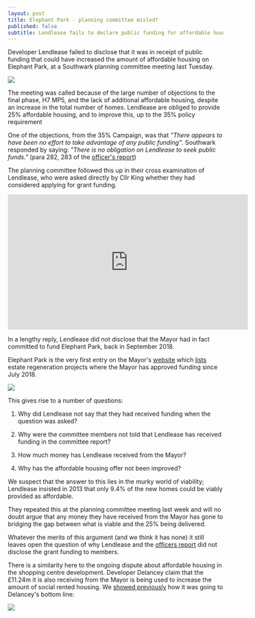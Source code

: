 ```yaml
---
layout: post
title: Elephant Park - planning committee misled?
published: false
subtitle: Lendlease fails to declare public funding for affordable housing
---
```


Developer Lendlease failed to disclose that it was in receipt of public funding that could have increased the amount of affordable housing on Elephant Park, at a Southwark planning committee meeting last Tuesday. 


![](http://35percent.org/img/eparkaerial.jpg)

The meeting was called because of the large number of objections to the final phase, H7 MP5, and the lack of additional affordable housing, despite an increase in the total number of homes.  Lendlease are obliged to provide 25% affordable housing, and to improve this, up to the 35% policy requirement

One of the objections, from the 35% Campaign, was that _"There appears to have been no effort to take advantage of any public funding"_.  Southwark responded  by saying: _"There is no obligation on Lendlease to seek public funds."_ (para 282, 283 of the [officer's report](http://moderngov.southwark.gov.uk/documents/s87381/Report%20Plot%20H7%20Heygate%20Street%20within%20land%20bounded%20by%20Elephant%20Park%20to%20the%20north%20Plot%20H2%20to%20the%20wes.pdf))

The planning committee followed this up in their cross examination of Lendlease, who were asked directly by Cllr King whether they had considered applying for grant funding.

<iframe width="560" height="315" src="https://www.youtube.com/embed/uYXZEWz7-wo" frameborder="0" allow="accelerometer; autoplay; encrypted-media; gyroscope; picture-in-picture" allowfullscreen></iframe>

In a lengthy reply, Lendlease did not disclose that the Mayor had in fact committed to fund Elephant Park, back in September 2018. 

Elephant Park is the very first entry on the Mayor's [website](https://www.london.gov.uk/what-we-do/housing-and-land/increasing-housing-supply/estate-regeneration-data) which [lists](https://www.london.gov.uk/sites/default/files/31.07.19_for_website_-_estate_regen_projects_approved_after_18_july_2018.pdf) estate regeneration projects where the Mayor has approved funding since July 2018.

![](http://35percent.org/img/screenshotglafunding.png)

This gives rise to a number of questions:

1. Why did Lendlease not say that they had received funding when the question was asked?

2. Why were the committee members not told that Lendlease has received funding in the committee report?

3. How much money has Lendlease received from the Mayor?

4. Why has the affordable housing offer not been improved?

We suspect that the answer to this lies in the murky world of viability; Lendlease insisted in 2013 that only 9.4% of the new homes could be viably provided as affordable.

They repeated this at the planning committee meeting last week and will no doubt argue that any money they have received from the Mayor has gone to bridging the gap between what is viable and the 25% being delivered.

Whatever the merits of this argument (and we think it has none) it still leaves open the question of why Lendlease and the [officers report](http://moderngov.southwark.gov.uk/documents/s87381/Report%20Plot%20H7%20Heygate%20Street%20within%20land%20bounded%20by%20Elephant%20Park%20to%20the%20north%20Plot%20H2%20to%20the%20wes.pdf) did not disclose the grant funding to members. 

There is a similarity here to the ongoing dispute about affordable housing in the shopping centre development. Developer Delancey claim that the £11.24m it is also receiving from the Mayor is being used to increase the amount of social rented housing. We [showed previously](http://35percent.org/2018-07-02-viability-and-delancey/) how it was going to Delancey's bottom line:

![](http://35percent.org/img/delanceyfvaprofit.png)
